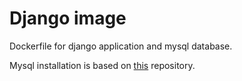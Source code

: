 # Django image

Dockerfile for django application and mysql database.

Mysql installation is based on [this](https://github.com/sameersbn/docker-mysql) repository.
